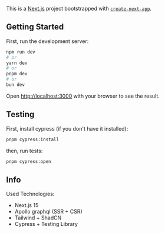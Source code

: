 This is a [Next.js](https://nextjs.org) project bootstrapped with [`create-next-app`](https://nextjs.org/docs/app/api-reference/cli/create-next-app).

## Getting Started

First, run the development server:

```bash
npm run dev
# or
yarn dev
# or
pnpm dev
# or
bun dev
```

Open [http://localhost:3000](http://localhost:3000) with your browser to see the result.

## Testing

First, install cypress (if you don't have it installed):

```bash
pnpm cypress:install
```

then, run tests:

```bash
pnpm cypress:open
```

## Info

Used Technologies:

- Next.js 15
- Apollo graphql (SSR + CSR)
- Tailwind + ShadCN
- Cypress + Testing Library
